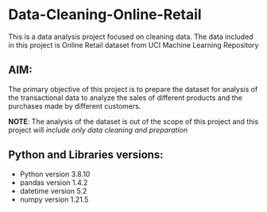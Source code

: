 # Data-Cleaning-Online-Retail
This is a data analysis project focused on cleaning data. The data included in this project is Online Retail dataset from UCI Machine Learning Repository 

## AIM:
The primary objective of this project is to prepare the dataset for analysis of the transactional data to analyze the sales of different products and the purchases made by different customers.

**NOTE**: The analysis of the dataset is out of the scope of this project and this project will *include only data cleaning and preparation*

## Python and Libraries versions:
* Python version 3.8.10
* pandas version 1.4.2
* datetime version 5.2
* numpy version 1.21.5